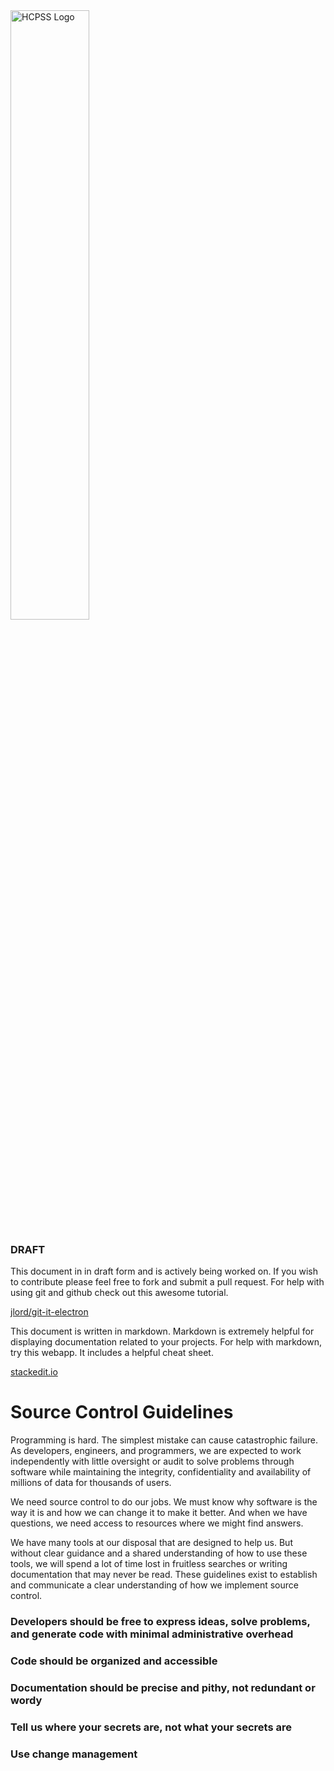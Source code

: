 
<img src="https://hcpss.me/images/hcpss-logo.svg" alt="HCPSS Logo" width="50%" />

### DRAFT
This document in in draft form and is actively being worked on. If you wish to contribute please feel free to fork and submit a pull request. For help with using git and github check out this awesome tutorial.

[jlord/git-it-electron](https://github.com/jlord/git-it-electron)

This document is written in markdown. Markdown is extremely helpful for displaying documentation related to your projects. For help with markdown, try this webapp. It includes a helpful cheat sheet.

[stackedit.io](https://stackedit.io/app#)

# Source Control Guidelines
Programming is hard. The simplest mistake can cause catastrophic failure. As developers, engineers, and programmers, we are expected to work independently with little oversight or audit to solve problems through software while maintaining the integrity, confidentiality and availability of millions of data for thousands of users.

We need source control to do our jobs. We must know why software is the way it is and how we can change it to make it better. And when we have questions, we need access to resources where we might find answers.

We have many tools at our disposal that are designed to help us. But without clear guidance and a shared understanding of how to use these tools, we will spend a lot of time lost in fruitless searches or writing documentation that may never be read. These guidelines exist to establish and communicate a clear understanding of how we implement source control.

### Developers should be free to express ideas, solve problems, and generate code with minimal administrative overhead



### Code should be organized and accessible



### Documentation should be precise and pithy, not redundant or wordy



### Tell us where your secrets are, not what your secrets are



### Use change management
